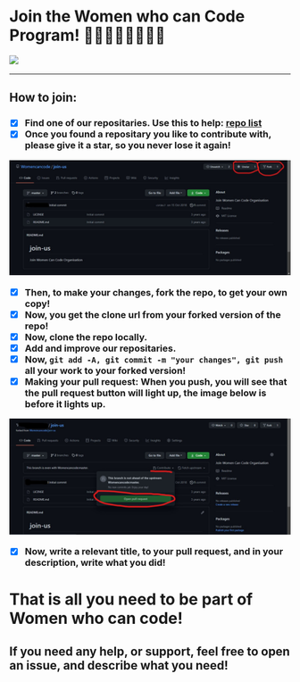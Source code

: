 # Join the Women who can Code Program! 👩‍💻👩🏻‍💻👩🏾‍💻

<img src="https://octodex.github.com/images/mona-the-rivetertocat.png" height="250px">

----------------------------------

## How to join:

<h3>

- [x] Find one of our repositaries. Use this to help: [repo list](https://github.com/Womencancode)
- [x] Once you found a repositary you like to contribute with, please give it a star, so you never lose it again! 

![star](images/star%20and%20fork.jpg)

- [x] Then, to make your changes, fork the repo, to get your own copy!
- [x] Now, you get the clone url from your forked version of the repo!
- [x] Now, clone the repo locally.
- [x] Add and improve our repositaries.
- [x] Now, `git add -A, git commit -m "your changes", git push` all your work to your forked version!
- [x] Making your pull request: When you push, you will see that the pull request button will light up, the image below is before it lights up.

![pr](images/pull%20request.jpg)

- [x] Now, write a relevant title, to your pull request, and in your description, write what you did!
</h3>

# That is all you need to be part of **Women who can code**!

## If you need any help, or support, feel free to open an issue, and describe what you need!
